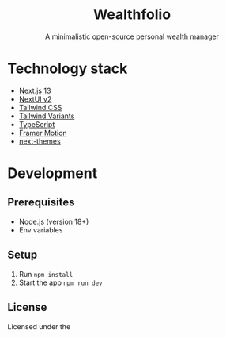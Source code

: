   <h1 align="center">Wealthfolio</h1>
  <p align="center">
    A minimalistic open-source personal wealth manager
  </p>

# Technology stack

- [Next.js 13](https://nextjs.org/docs/getting-started)
- [NextUI v2](https://nextui.org/)
- [Tailwind CSS](https://tailwindcss.com/)
- [Tailwind Variants](https://tailwind-variants.org)
- [TypeScript](https://www.typescriptlang.org/)
- [Framer Motion](https://www.framer.com/motion/)
- [next-themes](https://github.com/pacocoursey/next-themes)

# Development

## Prerequisites
  - Node.js (version 18+)
  - Env variables

## Setup
  1. Run `npm install`
  2. Start the app `npm run dev`

## License

Licensed under the
